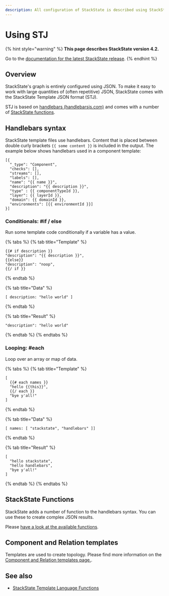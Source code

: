 ```yaml
---
description: All configuration of StackState is described using StackState Template JSON (STJ).
---
```


# Using STJ

{% hint style="warning" %}
**This page describes StackState version 4.2.**

Go to the [documentation for the latest StackState release](https://docs.stackstate.com/).
{% endhint %}

## Overview

StackState's graph is entirely configured using JSON. To make it easy to work with large quantities of (often repetitive) JSON, StackState comes with the StackState Template JSON format (STJ). 

STJ is based on [handlebars \(handlebarsjs.com\)](https://handlebarsjs.com/) and comes with a number of [StackState functions](stj_reference.md).

## Handlebars syntax

StackState template files use handlebars. Content that is placed between double curly brackets `{{ some content }}` is included in the output. The example below shows handlebars used in a component template:

```text
[{
  "_type": "Component",
  "checks": [],
  "streams": [],
  "labels": [],
  "name": "{{ name }}",
  "description": "{{ description }}",
  "type" : {{ componentTypeId }},
  "layer": {{ layerId }},
  "domain": {{ domainId }},
  "environments": [{{ environmentId }}]
}]
```

### Conditionals: #if / else

Run some template code conditionally if a variable has a value.

{% tabs %}
{% tab title="Template" %}
```text
{{# if description }}
"description": "{{ description }}",
{{else}}
"description": "noop",
{{/ if }}
```
{% endtab %}

{% tab title="Data" %}
```text
[ description: "hello world" ]
```
{% endtab %}

{% tab title="Result" %}
```text
"description": "hello world"
```
{% endtab %}
{% endtabs %}

### Looping: #each

Loop over an array or map of data.

{% tabs %}
{% tab title="Template" %}
```text
[
  {{# each names }}
  "hello {{this}}",
  {{/ each }}
  "bye y'all!"
]
```
{% endtab %}

{% tab title="Data" %}
```text
[ names: [ "stackstate", "handlebars" ]]
```
{% endtab %}

{% tab title="Result" %}
```text
[
  "hello stackstate",
  "hello handlebars",
  "bye y'all!"
]
```
{% endtab %}
{% endtabs %}


## StackState Functions

StackState adds a number of function to the handlebars syntax. You can use these to create complex JSON results.

Please [have a look at the available functions](stj_reference.md).

## Component and Relation templates

Templates are used to create topology. Please find more information on the [Component and Relation templates page.](../../../use/introduction-to-stackstate/components_and_relations.md).

## See also

* [StackState Template Language Functions](stj_reference.md)